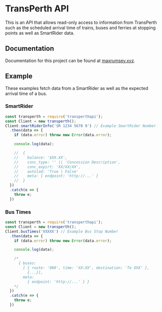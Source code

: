# TransPerth API
This is an API that allows read-only access to information from TransPerth such as the scheduled arrival time of trains, buses and ferries at stopping points as well as SmartRider data.

## Documentation
Documentation for this project can be found at [maxrumsey.xyz](https://maxrumsey.xyz/transperthapi/API).

## Example
These examples fetch data from a SmartRider as well as the expected arrival time of a bus.
### SmartRider
```js
const transperth = require('transperthapi');
const Client = new transperth();
Client.smartRiderInfo('SR 1234 5678 9') // Example SmartRider Number
  .then(data => {
    if (data.error) throw new Error(data.error);

    console.log(data);

    //  {
    //    balance: '$XX.XX',
    //    conc_type: '' || 'Concession Description',
    //    conc_expirt: 'XX/XX/XX',
    //    autolad: 'True | False'
    //    meta: { endpoint: 'http://...' }
    //  }
  })
  .catch(e => {
    throw e;
  })
```
### Bus Times
```js
const transperth = require('transperthapi');
const Client = new transperth();
Client.busTimes('XXXXX') // Example Bus Stop Number
  .then(data => {
    if (data.error) throw new Error(data.error);

    console.log(data);

    /*
      { buses:
        [ { route: '000', time: 'XX:XX', destination: 'To XXX' },
          {...}],
        meta:
          { endpoint: 'http://...' } }
    */
  })
  .catch(e => {
    throw e;
  })
```
